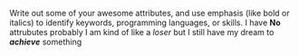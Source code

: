 Write out some of your awesome attributes, and use emphasis (like bold or italics) to identify keywords, programming languages, or skills. 
I have **No** attrubutes 
probably I am kind of like a _loser_
but I still have my dream to _**achieve**_ something 
